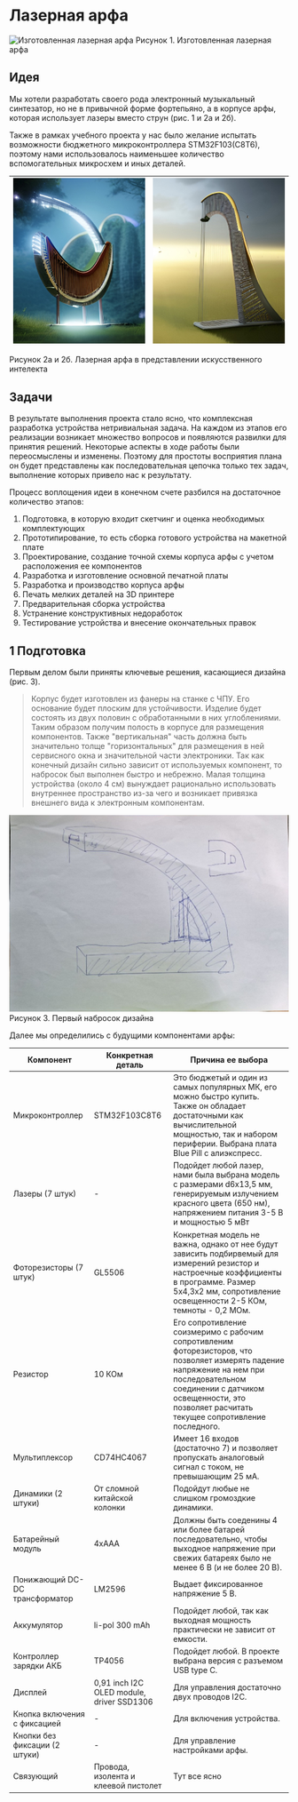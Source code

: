 # Лазерная арфа
![Изготовленная лазерная арфа](./images/laser-harp.jpg)
Рисунок 1. Изготовленная лазерная арфа

## Идея
Мы хотели разработать своего рода электронный музыкальный синтезатор, но не в привычной форме фортепьяно, а в корпусе арфы, которая использует лазеры вместо струн (рис. 1 и 2а и 2б).

Также в рамках учебного проекта у нас было желание испытать возможности бюджетного микроконтроллера STM32F103(C8T6), поэтому нами использовалось наименьшее количество вспомогательных микросхем и иных деталей.

![Концепт лазерной арфы 1](./images/laser-harp-ai1.jpg)  |  ![Концепт лазерной арфы 1](./images/laser-harp-ai2.jpg)
:-------------------------:|:-------------------------:

Рисунок 2а и 2б. Лазерная арфа в представлении искусственного интелекта

## Задачи
В результате выполнения проекта стало ясно, что комплексная разработка устройства нетривиальная задача. На каждом из этапов его реализации возникает множество вопросов и появляются развилки для принятия решений. Некоторые аспекты в ходе работы были переосмыслены и изменены. Поэтому для простоты восприятия плана он будет представлены как последовательная цепочка только тех задач, выполнение которых привело нас к результату.

Процесс воплощения идеи в конечном счете разбился на достаточное количество этапов:
1. Подготовка, в которую входит скетчинг и оценка необходимых комплектующих
2. Прототипирование, то есть сборка готового устройства на макетной плате
3. Проектирование, создание точной схемы корпуса арфы с учетом расположения ее компонентов
4. Разработка и изготовление основной печатной платы
5. Разработка и производство корпуса арфы
6. Печать мелких деталей на 3D принтере
7. Предварительная сборка устройства
8. Устранение конструктивных недоработок
9. Тестирование устройства и внесение окончательных правок

## 1 Подготовка
Первым делом были приняты ключевые решения, касающиеся дизайна (рис. 3).
> Корпус будет изготовлен из фанеры на станке с ЧПУ.
> Его основание будет плоским для устойчивости.
> Изделие будет состоять из двух половин с обработанными в них углоблениями. Таким образом получим полость в корпусе для размещения компонентов.
> Также "вертикальная" часть должна быть значительно толще "горизонтальных" для размещения в ней сервисного окна и значительной части электроники.
Так как конечный дизайн сильно зависит от используемых компонент, то набросок был выполнен быстро и небрежно. Малая толщина устройства (около 4 см) вынуждает рационально использовать внутреннее пространство из-за чего и возникает привязка внешнего вида к электронным компонентам.

![Первый набросок дизайна](./images/first-scetch.jpg)
Рисунок 3. Первый набросок дизайна

Далее мы определились с будущими компонентами арфы:

| Компонент | Конкретная деталь | Причина ее выбора |
| ------ | ------ | ------ | 
| Микроконтроллер | STM32F103C8T6 | Это бюджетый и один из самых популярных МК, его можно быстро купить. Также он обладает достаточными как вычислительной мощностью, так и набором периферии. Выбрана плата Blue Pill c алиэкспресс. |
| Лазеры (7 штук) | - | Подойдет любой лазер, нами была выбрана модель с размерами d6x13,5 мм, генерируемым излучением красного цвета (650 нм), напряжением питания 3-5 В и мощностью 5 мВт |
| Фоторезисторы (7 штук) | GL5506 | Конкретная модель не важна, однако от нее будут зависить подбирвемый для измерений резистор и настроечные коэффициенты в программе. Размер 5x4,3x2 мм, сопротивление освещенности 2-5 КОм, темноты - 0,2 МОм. |
| Резистор | 10 КОм | Его сопротивление соизмеримо с рабочим сопротивленим фоторезисторов, что позволяет измерять падение напряжение на нем при последовательном соединении с датчиком освещенности, это позволяет расчитать текущее сопротивление последного.  |
| Мультиплексор | CD74HC4067 | Имеет 16 входов (достаточно 7) и позволяет пропускать аналоговый сигнал с током, не превышающим 25 мА. |
| Динамики (2 штуки) | От сломной китайской колонки | Подойдут любые не слишком громоздкие динамики. |
| Батарейный модуль | 4xAAA | Должны быть соеденины 4 или более батарей последовательно, чтобы выходное напряжение при свежих батареях было не менее 6 В (и не более 20 В). |
| Понижающий DC-DC трансформатор | LM2596 | Выдает фиксированное напряжение 5 В. |
| Аккумулятор | li-pol 300 mAh | Подойдет любой, так как выходная мощность практически не зависит от емкости. |
| Контроллер зарядки АКБ | TP4056 | Подойдет любой. В проекте выбрана версия с разъемом USB type C. |
| Дисплей | 0,91 inch I2C OLED module, driver SSD1306 | Для управления достаточно двух проводов I2C. |
| Кнопка включения с фиксацией | - | Для включения устройства. |
| Кнопки без фиксации (2 штуки) | - | Для управление настройками арфы. |
| Связующий | Провода, изолента и клеевой пистолет | Тут все ясно |
